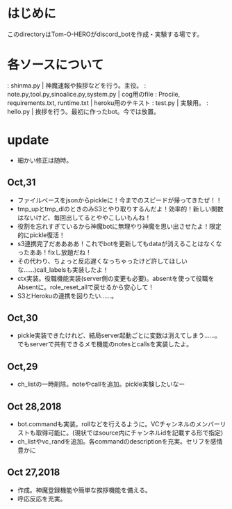 # はじめに
このdirectoryはTom-O-HEROがdiscord_botを作成・実験する場です。

# 各ソースについて
: shinma.py | 神魔速報や挨拶などを行う。主役。
: note.py,tool.py,sinoalice.py,system.py | cog用のfile
: Procile, requirements.txt, runtime.txt | heroku用のテキスト
: test.py | 実験用。
: hello.py | 挨拶を行う。最初に作ったbot。今では放置。


# update
- 細かい修正は随時。

## Oct,31
- ファイルベースをjsonからpickleに！今までのスピードが帰ってきたぜ！！
- tmp_upとtmp_dlのときのみS3とやり取りするんだよ！効率的！新しい関数はないけど、毎回出してるとややこしいもんね！
- 役割を忘れすぎているから神魔botに無理やり神魔を思い出させたよ！限定的にpickle復活！
- s3連携完了だああああ！これでbotを更新してもdataが消えることはなくなったああ！fixし放題だね！
- その代わり、ちょっと反応遅くなっちゃったけど許してほしいな……)call_labelsも実装したよ！
- ctx実装。役職機能実装(server側の変更も必要)。absentを使って役職をAbsentに。role_reset_allで戻せるから安心して！
- S3とHerokuの連携を図りたい……。
## Oct,30
- pickle実装できたけれど、結局server起動ごとに変数は消えてしまう……。でもserverで共有できるメモ機能のnotesとcallsを実装したよ。
## Oct,29
- ch_listの一時削除。noteやcallを追加。pickle実験したいなー
## Oct 28,2018
- bot.commandも実装。rollなどを行えるように。VCチャンネルのメンバーリストも取得可能に。(現状ではsource内にチャンネルidを記載する形で指定)
- ch_listやvc_randを追加。各commandのdescriptionを充実。セリフを感情豊かに
## Oct 27,2018
- 作成。神魔登録機能や簡単な挨拶機能を備える。
- 呼応反応を充実。